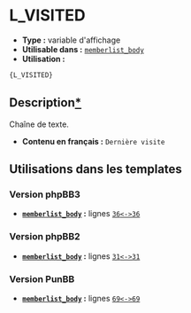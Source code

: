 # L_VISITED
* __Type :__ variable d'affichage
* __Utilisable dans :__ [`memberlist_body`](../tpl/memberlist_body.md#readme)
* __Utilisation :__

```html
{L_VISITED}
```

## Description[*](https://fa-tvars.appspot.com/var/L_VISITED)
Chaîne de texte.

* __Contenu en français :__ `Dernière visite`

## Utilisations dans les templates

### Version phpBB3
* __[`memberlist_body`](../tpl/memberlist_body.md#readme) :__ lignes [`36`](../src/prosilver/memberlist_body.tpl#L36)[`<->`](../src/prosilver/memberlist_body.tpl#L36-L36)[`36`](../src/prosilver/memberlist_body.tpl#L36)

### Version phpBB2
* __[`memberlist_body`](../tpl/memberlist_body.md#readme) :__ lignes [`31`](../src/subsilver/memberlist_body.tpl#L31)[`<->`](../src/subsilver/memberlist_body.tpl#L31-L31)[`31`](../src/subsilver/memberlist_body.tpl#L31)

### Version PunBB
* __[`memberlist_body`](../tpl/memberlist_body.md#readme) :__ lignes [`69`](../src/punbb/memberlist_body.tpl#L69)[`<->`](../src/punbb/memberlist_body.tpl#L69-L69)[`69`](../src/punbb/memberlist_body.tpl#L69)

